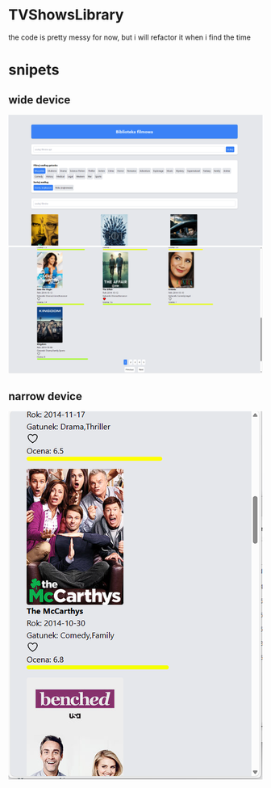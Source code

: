 # TVShowsLibrary
the code is pretty messy for now, but i will refactor it when i find the time
# snipets
## wide device
![wide-1](ss/wide-screen.png)
![wide-2](ss/wide-screen-2.png)
## narrow device
![narrow](ss/narrow-screen.png)



